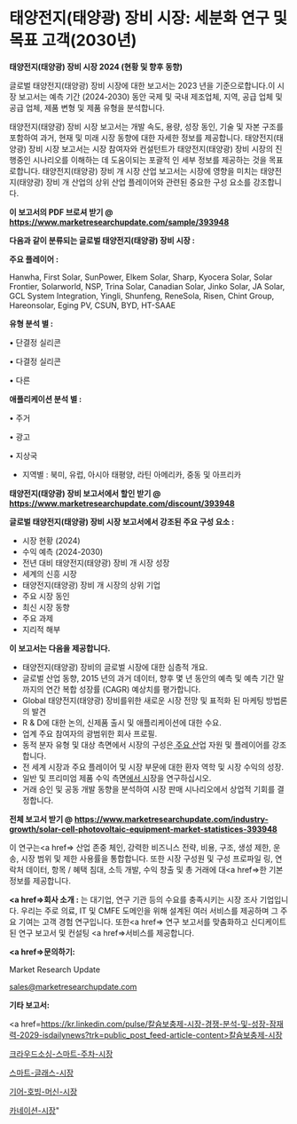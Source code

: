 # 태양전지(태양광) 장비 시장: 세분화 연구 및 목표 고객(2030년)

<strong>태양전지(태양광) 장비 시장 2024 (현황 및 향후 동향)</strong>

글로벌 태양전지(태양광) 장비 시장에 대한 보고서는 2023 년을 기준으로합니다.이 시장 보고서는 예측 기간 (2024-2030) 동안 국제 및 국내 제조업체, 지역, 공급 업체 및 공급 업체, 제품 변형 및 제품 유형을 분석합니다.

태양전지(태양광) 장비 시장 보고서는 개발 속도, 용량, 성장 동인, 기술 및 자본 구조를 포함하여 과거, 현재 및 미래 시장 동향에 대한 자세한 정보를 제공합니다. 태양전지(태양광) 장비 시장 보고서는 시장 참여자와 컨설턴트가 태양전지(태양광) 장비 시장의 진행중인 시나리오를 이해하는 데 도움이되는 포괄적 인 세부 정보를 제공하는 것을 목표로합니다. 태양전지(태양광) 장비 개 시장 산업 보고서는 시장에 영향을 미치는 태양전지(태양광) 장비 개 산업의 상위 산업 플레이어와 관련된 중요한 구성 요소를 강조합니다.



<strong>이 보고서의 PDF 브로셔 받기 @ <a href=https://www.marketresearchupdate.com/sample/393948>https://www.marketresearchupdate.com/sample/393948</a></strong>



<strong>다음과 같이 분류되는 글로벌 태양전지(태양광) 장비 시장 :</strong>



<strong>주요 플레이어 :</strong>

Hanwha, First Solar, SunPower, Elkem Solar, Sharp, Kyocera Solar, Solar Frontier, Solarworld, NSP, Trina Solar, Canadian Solar, Jinko Solar, JA Solar, GCL System Integration, Yingli, Shunfeng, ReneSola, Risen, Chint Group, Hareonsolar, Eging PV, CSUN, BYD, HT-SAAE



<strong>유형 분석 별 :</strong>

• 단결정 실리콘

• 다결정 실리콘

• 다른



<strong>애플리케이션 분석 별 :</strong>

• 주거

• 광고

• 지상국

<ul>
  <li>지역별 : 북미, 유럽, 아시아 태평양, 라틴 아메리카, 중동 및 아프리카</li>
</ul>


<strong>태양전지(태양광) 장비 보고서에서 할인 받기 @ <a href=https://www.marketresearchupdate.com/discount/393948>https://www.marketresearchupdate.com/discount/393948</a></strong>



<strong>글로벌 태양전지(태양광) 장비 시장 보고서에서 강조된 주요 구성 요소 :</strong>
<ul>
  <li>시장 현황 (2024)</li>
  <li>수익 예측 (2024-2030)</li>
  <li>전년 대비 태양전지(태양광) 장비 개 시장 성장</li>
  <li>세계의 신흥 시장</li>
  <li>태양전지(태양광) 장비 개 시장의 상위 기업</li>
  <li>주요 시장 동인</li>
  <li>최신 시장 동향</li>
  <li>주요 과제</li>
  <li>지리적 해부</li>
</ul>


<strong>이 보고서는 다음을 제공합니다.</strong>
<ul>
  <li>태양전지(태양광) 장비의 글로벌 시장에 대한 심층적 개요.</li>
  <li>글로벌 산업 동향, 2015 년의 과거 데이터, 향후 몇 년 동안의 예측 및 예측 기간 말까지의 연간 복합 성장률 (CAGR) 예상치를 평가합니다.</li>
  <li>Global 태양전지(태양광) 장비를위한 새로운 시장 전망 및 표적화 된 마케팅 방법론의 발견</li>
  <li>R &amp; D에 대한 논의, 신제품 출시 및 애플리케이션에 대한 수요.</li>
  <li>업계 주요 참여자의 광범위한 회사 프로필.</li>
  <li>동적 분자 유형 및 대상 측면에서 시장의 구성은<a href=> 주요 산</a>업 자원 및 플레이어를 강조합니다.</li>
  <li>전 세계 시장과 주요 플레이어 및 시장 부문에 대한 환자 역학 및 시장 수익의 성장.</li>
  <li>일반 및 프리미엄 제품 수익 측면<a href=>에서 시</a>장을 연구하십시오.</li>
  <li>거래 승인 및 공동 개발 동향을 분석하여 시장 판매 시나리오에서 상업적 기회를 결정합니다.</li>
</ul>



<strong>전체 보고서 받기 @ <a href=https://www.marketresearchupdate.com/industry-growth/solar-cell-photovoltaic-equipment-market-statistices-393948>https://www.marketresearchupdate.com/industry-growth/solar-cell-photovoltaic-equipment-market-statistices-393948</a></strong>

이 연구는<a href=> 산업 존중</a> 체인, 강력한 비즈니스 전략, 비용, 구조, 생성 제한, 운송, 시장 범위 및 제한 사용률을 통합합니다. 또한 시장 구성원 및 구성 프로파일 링, 연락처 데이터, 항목 / 혜택 침대, 소득 개발, 수익 창출 및 총 거래에 대<a href=>한 기본 </a>정보를 제공합니다.



<strong><a href=>회사 소</a>개 :</strong>
는 대기업, 연구 기관 등의 수요를 충족시키는 시장 조사 기업입니다. 우리는 주로 의료, IT 및 CMFE 도메인을 위해 설계된 여러 서비스를 제공하며 그 주요 기여는 고객 경험 연구입니다. 또한<a href=> 연구 보</a>고서를 맞춤화하고 신디케이트 된 연구 보고서 및 컨설팅 <a href=>서비스</a>를 제공합니다.



<strong><a href=>문의하기:</a></strong>

Market Research Update

sales@marketresearchupdate.com



<strong>기타 보고서:</strong>

<a href=https://kr.linkedin.com/pulse/칼슘보충제-시장-경쟁-분석-및-성장-잠재력-2029-isdailynews?trk=public_post_feed-article-content>칼슘보충제-시장</a>

<a href=https://www.linkedin.com/pulse/크라우드소싱-스마트-주차-시장-세분화-연구-및-목표-고객2029년-isdailynews-54uwf/>크라우드소싱-스마트-주차-시장</a>

<a href=https://www.linkedin.com/pulse/스마트-글래스-시장-규모-및-성장-2023-trend-tracking-tips-360-analysis-zoutf/>스마트-글래스-시장</a>

<a href=https://www.linkedin.com/pulse/기어-호빙-머신-시장-세분화-연구-및-목표-고객2029년-analytics-avenue-adventures-24-ana-ijfef/>기어-호빙-머신-시장</a>

<a href=https://www.linkedin.com/pulse/카네이션-시장-규모-및-성장-2023-consumer-connection-chronicles-24--8q9dc/>카네이션-시장</a>"

